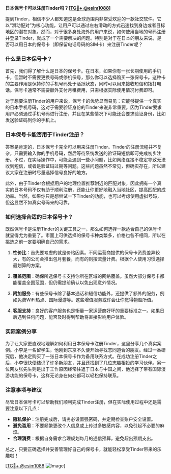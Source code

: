 **日本保号卡可以注册Tinder吗？[[TG💪+ @esim1088](https://t.me/s/esim1088)]**

提到Tinder，相信不少人都知道这是全球范围内非常受欢迎的一款社交软件。它以“滑动配对”为核心功能，让用户可以通过左右滑动的方式迅速找到身边或者目标地区的潜在对象。然而，对于很多身处海外的用户来说，如何使用当地的号码注册并登录Tinder，就成了一个需要解决的问题。特别是对于在日本的朋友来说，是否可以用日本的保号卡（即保留电话号码的SIM卡）来注册Tinder呢？

### 什么是日本保号卡？

首先，我们得了解什么是日本的保号卡。在日本，如果你有一张长期使用的手机卡，但暂时不需要更换号码或停机保号，那么你可以选择购买一张保号卡。这种卡的主要作用是保持你的手机号码处于活跃状态，同时可以用来接收短信和拨打电话。保号卡通常不需要额外支付月租费用，只需根据实际使用情况付费即可。

对于想要注册Tinder的用户来说，保号卡的优势显而易见：它能够提供一个真实的日本手机号码，这对于需要验证身份的Tinder来说非常重要。因为Tinder要求用户必须通过手机号码进行注册，并且在某些情况下可能还会要求验证身份，比如发送验证码到你的手机上。

### 日本保号卡能否用于Tinder注册？

答案是肯定的，日本保号卡完全可以用来注册Tinder。Tinder的注册流程并不复杂，只需要输入你的手机号码，然后等待系统发送的验证码短信即可完成初步注册。不过，在实际操作中，可能会遇到一些小问题，比如网络连接不稳定导致无法收到短信，或者是验证码过期等问题。这些问题虽然不常见，但确实存在，所以建议大家在注册时尽量选择信号良好的地方。

此外，由于Tinder会根据用户的地理位置推荐附近的匹配对象，因此拥有一个真实的日本号码不仅有助于顺利注册，还能让你更好地融入当地社区，提高匹配的成功率。当然，如果你只是想尝试一下Tinder的功能，也可以考虑使用虚拟号码，但这显然不如真实号码来的可靠。

### 如何选择合适的日本保号卡？

既然保号卡是注册Tinder的关键工具之一，那么如何选择一款适合自己的保号卡就显得尤为重要了。市面上可供选择的保号卡种类繁多，价格也各不相同，所以在挑选之前一定要明确自己的需求。

1. **性价比**：首先要考虑的就是价格因素。不同运营商提供的保号卡资费差异较大，有的公司会推出包月套餐，而有的则按流量计费。根据个人使用习惯选择最划算的方案。

2. **覆盖范围**：确保所选保号卡支持你所在区域的网络覆盖。虽然大部分保号卡都能覆盖全国范围，但仍需提前确认以免出现意外情况。

3. **附加服务**：有些保号卡除了基本通话和短信功能外，还提供了额外的服务，例如免费WiFi热点、国际漫游等。这些增值服务或许会让你觉得物超所值。

4. **客服支持**：良好的客户服务也是衡量一家运营商好坏的重要标准之一。如果日后遇到任何问题，能否及时得到帮助将直接影响用户体验。

### 实际案例分享

为了让大家更直观地理解如何利用日本保号卡注册Tinder，这里分享几个真实案例。小李是一名留学生，他刚到东京不久便开始寻找志同道合的朋友。经过一番研究后，他决定购买了一张日本保号卡作为备用联系方式。在成功注册Tinder之后，小李很快便结识了许多新朋友，并且还找到了几位志趣相投的学习伙伴。另一位网友张先生则是出于工作原因经常往返于日本与中国之间，他选择了带有国际漫游功能的保号卡，这样无论身在何处都可以轻松保持联系。

### 注意事项与建议

尽管日本保号卡可以帮助我们顺利完成Tinder注册，但在实际使用过程中还是需要注意以下几点：

- **隐私保护**：注册完成后，请务必设置强密码，并定期检查账户安全设置。
- **避免滥用**：不要频繁更改个人信息或上传过多敏感内容，以免引起不必要的麻烦。
- **合理消费**：根据自身需求合理规划每月的通信预算，避免超出预期支出。

总之，只要正确选择并妥善管理好自己的保号卡，就能轻松享受Tinder带来的乐趣啦！

[[TG💪+ @esim1088](https://t.me/s/esim1088) ![Image](https://i.postimg.cc/4NQfJmqS/Snipaste-2025-05-13-00-14-12.png)]
